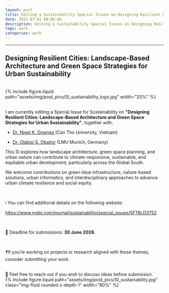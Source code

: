 ```yaml
---
layout: post
title: Editing a Sustainability Special Issues on Designing Resilient Cities
date: 2025-07-01 00:00:00
description: Editing a Sustainability Special Issues on Designing Resilient Cities
tags: work
categories: work
---
```


<hr>

## Designing Resilient Cities: Landscape-Based Architecture and Green Space Strategies for Urban Sustainability </h2>

<br>

<div class="col-sm mt-3 mt-md-0">
    {% include figure.liquid path="assets/img/post_pics/SI_sustainability_logo.jpg" width="20%" %}
</div>

<br>

I am currently editing a Special Issue for Sustainability on **"Designing Resilient Cities: Landscape-Based Architecture and Green Space Strategies for Urban Sustainability"**, together with:

* <a href="https://scholar.google.com/citations?user=cNYcVQ0AAAAJ&hl=en">Dr. Nigel K. Downes </a> (Can Tho University, Vietnam)

* <a href="https://www.geo.lmu.de/geographie/de/personen/kontaktseite/olabisi-obaitor-4e3afe23.html">Dr. Olabisi S. Obaitor</a> (LMU Munich, Germany)

This SI explores how landscape architecture, green space planning, and urban nature can contribute to climate-responsive, sustainable, and equitable urban development, particularly across the Global South. 

We welcome contributions on green-blue infrastructure, nature-based solutions, urban informatics, and interdisciplinary approaches to advance urban climate resilience and social equity.

<br>

ℹ️ You can find additional details on the following website:

<a href="https://www.mdpi.com/journal/sustainability/special_issues/5F78LD3752">https://www.mdpi.com/journal/sustainability/special_issues/5F78LD3752</a>

<br>

📅 Deadline for submissions: **30 June 2026**.

<br>

❓If you’re working on projects or research aligned with these themes, consider submitting your work.

<br>
📩 Feel free to reach out if you wish to discuss ideas before submission.



<br>

<div class="col-sm">
    {% include figure.liquid path="assets/img/post_pics/SI_sustainability.jpg" class="img-fluid rounded z-depth-1" width="80%" %}
</div>